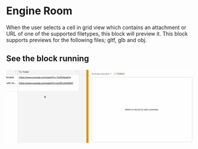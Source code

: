 # Engine Room

When the user selects a cell in grid view which contains an attachment or URL of one of the supported filetypes,
this block will preview it. This block supports previews for the following files; gltf, glb and obj.

## See the block running

![Block showing YouTube video when user selects record in grid view](media/block.gif)
